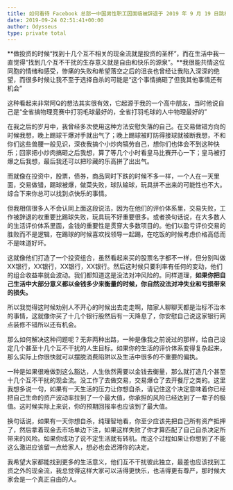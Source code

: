 ```yaml
---
title: 如何看待 Facebook 总部一中国男性职工因面临被辞退于 2019 年 9 月 19 日跳楼自杀？
date: 2019-09-24 02:51:41+00:00
author: Odysseus
type: private total
---
```

**做投资的时候“找到十几个互不相关的现金流就是投资的圣杯”，而在生活中我一直觉得“找到几个互不干扰的生存意义就是自由和快乐的源泉”。**我很能共情这位同胞的情绪和感受，惨痛的失败和希望落空之后的沮丧也曾经让我陷入深深的绝望，而很多时候让我不至于选择自杀的可能是“这个事情搞砸了但我其他事情还有机会”

这种看起来非常阿Q的想法其实很有效，它起源于我的一个高中朋友，当时他说自己是“全省搞物理竞赛中打羽毛球最好的，全省打羽毛球的人中物理最好的”

在我之后的岁月中，我曾经多次使用这种方法安慰失落的自己。在交易做错方向的时候我想，晚上踢球干爆对手就出气了；晚上踢球被盯防得接球就被断我想，不和你们这些兽腰一般见识，深夜我搞个小炒肉犒劳自己，想你们也体会不到这种快乐；回家把小炒肉搞砸之后我想，算了等几个小时看皇马比赛开心一下；皇马被打爆之后我想，最后我还可以把珍藏的乐高拼了出出气。

而就像在投资中，股票，债券，商品同时下跌的时候不多一样，一个人在一天里面，交易做错，踢球被爆，做菜失败，球队输球，玩具拼不出来的可能性也不大。综合下来你总可以找到点快乐的事情。

但我相信很多人不会认同上面这段说法，因为在他们的评价体系里，交易失败，工作被辞退的权重要比踢球失败，玩具玩不好重要很多。或者换句话说，在大多数人的生活评价体系里面，金钱的重要性是贯穿大多数项目的。他们以盈亏评价交易的胜败而不是逻辑，在踢球的时候喜欢找领导一起踢，在吃饭的时候考虑价格高低而不是味道好坏。

这就像他们打造了一个投资组合，虽然看起来买的股票名字都不一样，但分别叫做XX银行，XX银行，XX银行，XX银行。然后这时候只要利率有任何的变动，他们的组合收益率就会波动。我们都知道这是没法对冲风险的。同样道理，**如果你把自己生活中大部分意义都以金钱多少来衡量的时候，你自然没法对冲失业和亏损带来的损失。**

所以我觉得这时候劝别人不开心的时候出去走走啊，陪家人聊聊天都是治标不治本的事情，这就像你买了十几个银行股然后有一天降息了，你安慰自己说这家银行网点装修不错所以还有机会。

那么如何解决这种问题呢？无非两种出路，一种是像我之前说过的那样，给自己设定几个甚至十几个互不干扰的人生目标。如果你的生活的评价体系变得复杂起来，那么实际上你很快就可以摆脱消费陷阱以及生活中很多的不重要的偏执。

一种是如果很难做到这么豁达，人生依然需要以金钱去衡量，那么就打造几个甚至十几个互不干扰的现金流。没工作了去做交易，交易爆仓了去开餐厅之类的。这里我想多说一句，如果有一天生活的压力让你想自杀，请记住这个决定意味着你已经把自己生命的资产波动率拉到了一个最大值，你承担的风险已经达到了一辈子的极值。这时候实际上来说，你的预期回报率也应该到了最大值。

换句话说，如果有一天你想自杀，纯理智地看，你至少应该先把自己所有资产抵押了，然后拿着现金去市场单边下注，如果这样失败了你才算匹配了自己自杀决定所带来的风险。如果你成功了说不定生活就有转机。而这个过程如果让你想到了不能这么激进应该留一点给家人，想必也会迟滞你的决定。

我希望大家都能找到更多的生活意义，他们互不干扰彼此独立，最差也应该找到工资之外的现金流，我总觉得这样大家可以活得更快乐，也活得更有尊严，那时候大家会是一个真正自由的人。


